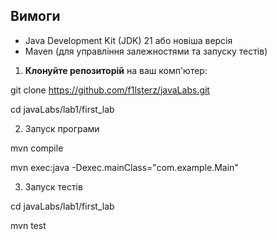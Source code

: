 ## Вимоги

- Java Development Kit (JDK) 21 або новіша версія
- Maven (для управління залежностями та запуску тестів)

1. **Клонуйте репозиторій** на ваш комп'ютер:

git clone https://github.com/f1lsterz/javaLabs.git

cd javaLabs/lab1/first_lab

2. Запуск програми

mvn compile

mvn exec:java -Dexec.mainClass="com.example.Main"

3. Запуск тестів

cd javaLabs/lab1/first_lab

mvn test
